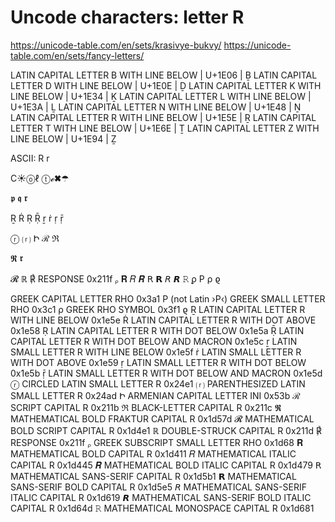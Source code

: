 # Uncode characters: letter R

https://unicode-table.com/en/sets/krasivye-bukvy/
https://unicode-table.com/en/sets/fancy-letters/

LATIN CAPITAL LETTER B WITH LINE BELOW | U+1E06 | Ḇ 
LATIN CAPITAL LETTER D WITH LINE BELOW | U+1E0E | Ḏ 
LATIN CAPITAL LETTER K WITH LINE BELOW | U+1E34 | Ḵ 
LATIN CAPITAL LETTER L WITH LINE BELOW | U+1E3A | Ḻ 
LATIN CAPITAL LETTER N WITH LINE BELOW | U+1E48 | Ṉ 
LATIN CAPITAL LETTER R WITH LINE BELOW | U+1E5E | Ṟ 
LATIN CAPITAL LETTER T WITH LINE BELOW | U+1E6E | Ṯ 
LATIN CAPITAL LETTER Z WITH LINE BELOW | U+1E94 | Ẕ 


ASCII: R r

C☀ⓞℓ ⓣℯ✖☂

𝖕 𝖖 𝖗


Ṟ Ṙ Ṛ Ṝ
ṟ ṙ ṛ ṝ

ⓡ
⒭
Ի
ℛ
ℜ

𝕽
𝖗

𝓡
ℝ
℟           RESPONSE  0x211f
ᵨ
𝐑
𝑅
𝑹
𝖱
𝗥
𝘙
𝙍
𝚁
ϼ
Ρ ρ ϱ



GREEK CAPITAL LETTER RHO          0x3a1  Ρ  (not Latin ›P‹)
GREEK SMALL   LETTER RHO          0x3c1  ρ
GREEK                RHO SYMBOL   0x3f1  ϱ
Ṟ  LATIN CAPITAL LETTER R WITH LINE BELOW  0x1e5e
Ṙ  LATIN CAPITAL LETTER R WITH DOT ABOVE  0x1e58
Ṛ  LATIN CAPITAL LETTER R WITH DOT BELOW  0x1e5a
Ṝ  LATIN CAPITAL LETTER R WITH DOT BELOW AND MACRON  0x1e5c
ṟ  LATIN SMALL LETTER R WITH LINE BELOW  0x1e5f
ṙ  LATIN SMALL LETTER R WITH DOT ABOVE  0x1e59
ṛ  LATIN SMALL LETTER R WITH DOT BELOW  0x1e5b
ṝ  LATIN SMALL LETTER R WITH DOT BELOW AND MACRON  0x1e5d
ⓡ  CIRCLED LATIN SMALL LETTER R  0x24e1
⒭  PARENTHESIZED LATIN SMALL LETTER R  0x24ad
Ի  ARMENIAN CAPITAL LETTER INI  0x53b
ℛ  SCRIPT CAPITAL R  0x211b
ℜ  BLACK-LETTER CAPITAL R  0x211c
𝕽  MATHEMATICAL BOLD FRAKTUR CAPITAL R  0x1d57d
𝓡  MATHEMATICAL BOLD SCRIPT CAPITAL R  0x1d4e1
ℝ  DOUBLE-STRUCK CAPITAL R  0x211d
℟  RESPONSE  0x211f
ᵨ  GREEK SUBSCRIPT SMALL LETTER RHO  0x1d68
𝐑  MATHEMATICAL BOLD CAPITAL R  0x1d411
𝑅  MATHEMATICAL ITALIC CAPITAL R  0x1d445
𝑹  MATHEMATICAL BOLD ITALIC CAPITAL R  0x1d479
𝖱  MATHEMATICAL SANS-SERIF CAPITAL R  0x1d5b1
𝗥  MATHEMATICAL SANS-SERIF BOLD CAPITAL R  0x1d5e5
𝘙  MATHEMATICAL SANS-SERIF ITALIC CAPITAL R  0x1d619
𝙍  MATHEMATICAL SANS-SERIF BOLD ITALIC CAPITAL R  0x1d64d
𝚁  MATHEMATICAL MONOSPACE CAPITAL R  0x1d681
